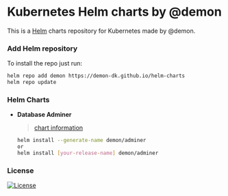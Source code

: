 # Kubernetes Helm charts by @demon

This is a [Helm](https://helm.sh) charts repository for Kubernetes made by @demon.

### Add Helm repository

To install the repo just run:

```bash
helm repo add demon https://demon-dk.github.io/helm-charts
helm repo update
```

### Helm Charts

* **Database Adminer** 
  > [chart information](https://demon-dk.github.io/helm-charts/adminer/README.md)

  ```bash
  helm install --generate-name demon/adminer 
  or
  helm install [your-release-name] demon/adminer
  ```


### License
[![License](https://img.shields.io/badge/License-Apache%202.0-blue.svg)](/LICENSE)
